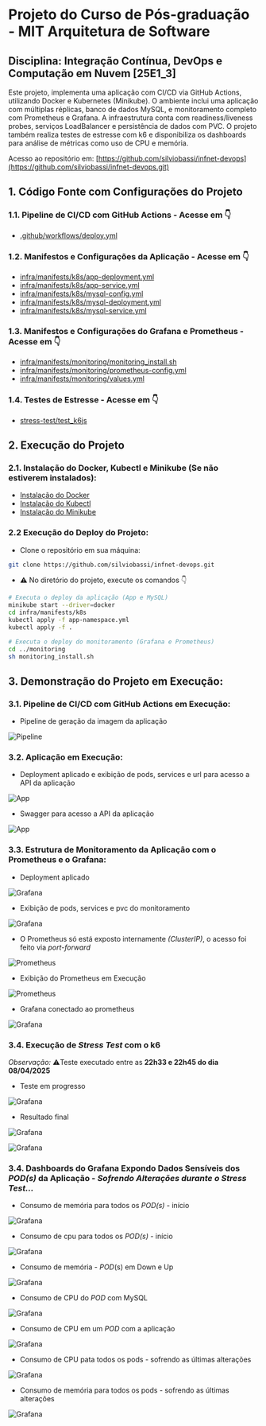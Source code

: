 # Projeto do Curso de Pós-graduação - MIT Arquitetura de Software

## Disciplina: Integração Contínua, DevOps e Computação em Nuvem [25E1_3]

Este projeto, implementa uma aplicação com CI/CD via GitHub Actions, utilizando Docker e Kubernetes (Minikube). O ambiente inclui uma aplicação com múltiplas réplicas, banco de dados MySQL, e monitoramento completo com Prometheus e Grafana. A infraestrutura conta com readiness/liveness probes, serviços LoadBalancer e persistência de dados com PVC. O projeto também realiza testes de estresse com k6 e disponibiliza os dashboards para análise de métricas como uso de CPU e memória.

Acesso ao repositório em:
[https://github.com/silviobassi/infnet-devops](https://github.com/silviobassi/infnet-devops.git)

## 1. Código Fonte com Configurações do Projeto

### 1.1. Pipeline de CI/CD com GitHub Actions - Acesse em 👇

- [.github/workflows/deploy.yml](https://github.com/silviobassi/infnet-devops/blob/main/.github/workflows/deploy.yml)

### 1.2. Manifestos e Configurações da Aplicação - Acesse em 👇

- [infra/manifests/k8s/app-deployment.yml](https://github.com/silviobassi/infnet-devops/tree/main/infra/manifests/k8s/app-deployment.yml)<br>
- [infra/manifests/k8s/app-service.yml](https://github.com/silviobassi/infnet-devops/tree/main/infra/manifests/k8s/app-service.yml)<br>
- [infra/manifests/k8s/mysql-config.yml](https://github.com/silviobassi/infnet-devops/tree/main/infra/manifests/k8s/mysql-config.yml)<br>
- [infra/manifests/k8s/mysql-deployment.yml](https://github.com/silviobassi/infnet-devops/tree/main/infra/manifests/k8s/mysql-deployment.yml)<br>
- [infra/manifests/k8s/mysql-service.yml](https://github.com/silviobassi/infnet-devops/tree/main/infra/manifests/k8s/mysql-service.yml)<br>

### 1.3. Manifestos e Configurações do Grafana e Prometheus - Acesse em 👇

- [infra/manifests/monitoring/monitoring_install.sh](https://github.com/silviobassi/infnet-devops/tree/main/infra/manifests/monitoring/monitoring_install.sh)<br>
- [infra/manifests/monitoring/prometheus-config.yml](https://github.com/silviobassi/infnet-devops/tree/main/infra/manifests/monitoring/prometheus-config.yml)<br>
- [infra/manifests/monitoring/values.yml](https://github.com/silviobassi/infnet-devops/tree/main/infra/manifests/monitoring/values.yml)<br>

### 1.4. Testes de Estresse - Acesse em 👇

- [stress-test/test_k6js](https://github.com/silviobassi/infnet-devops/blob/main/stress-test/test_k6.js)

## 2. Execução do Projeto

### 2.1. Instalação do Docker, Kubectl e Minikube (Se não estiverem instalados):

- [Instalação do Docker](https://docs.docker.com/engine/install/)
- [Instalação do Kubectl](https://kubernetes.io/docs/tasks/tools/install-kubectl-linux/)
- [Instalação do Minikube](https://minikube.sigs.k8s.io/docs/start/?arch=%2Flinux%2Fx86-64%2Fstable%2Fbinary+download)

### 2.2 Execução do Deploy do Projeto:

- Clone o repositório em sua máquina:

```bash
git clone https://github.com/silviobassi/infnet-devops.git
```

- ⚠️ No diretório do projeto, execute os comandos 👇

```bash
# Executa o deploy da aplicação (App e MySQL)
minikube start --driver=docker 
cd infra/manifests/k8s
kubectl apply -f app-namespace.yml
kubectl apply -f .

# Executa o deploy do monitoramento (Grafana e Prometheus)
cd ../monitoring
sh monitoring_install.sh
```

## 3. Demonstração do Projeto em Execução:

### 3.1. Pipeline de CI/CD com GitHub Actions em Execução:

- Pipeline de geração da imagem da aplicação

![Pipeline](devops-validate/workflow_pipeline_in_action.png)

### 3.2. Aplicação em Execução:

- Deployment aplicado e exibição de pods, services e url para acesso a API da aplicação

![App](devops-validate/app_in_execution_terminal.png)

- Swagger para acesso a API da aplicação

![App](devops-validate/app_in_execution_browser.png)

### 3.3. Estrutura de Monitoramento da  Aplicação com o Prometheus e o Grafana:

- Deployment aplicado

![Grafana](devops-validate/applied_deploy_monitoring.png)

- Exibição de pods, services e pvc do monitoramento

![Grafana](devops-validate/monitoring_pod_svc_pvc_in_action.png)

- O Prometheus só está exposto internamente _(ClusterIP)_, o acesso foi feito via _port-forward_

![Prometheus](devops-validate/prometheus_port_forward_terminal.png)

- Exibição do Prometheus em Execução

![Prometheus](devops-validate/prometheus_in_action.png)

- Grafana conectado ao prometheus

![Grafana](devops-validate/grafana_connected_to_prometheus.png)

### 3.4. Execução de _Stress Test_ com o k6

_Observação:_ ⚠️Teste executado entre as **22h33 e 22h45 do dia 08/04/2025**

- Teste em progresso

![Grafana](devops-validate/test_in_progress_terminal.png)

- Resultado final

![Grafana](devops-validate/test_result_terminal_1.png)

![Grafana](devops-validate/test_result_terminal_2.png)

### 3.4. Dashboards do Grafana Expondo Dados Sensíveis dos _POD(s)_ da Aplicação  - _Sofrendo Alterações durante o _Stress Test_..._

- Consumo de memória para todos os _POD(s)_ - início

![Grafana](devops-validate/dashboard_memory_init.png)

- Consumo de cpu para todos os _POD(s)_ - início

![Grafana](devops-validate/dashboard_cpu_init.png)

- Consumo de memória - _POD_(s) em Down e Up 

![Grafana](devops-validate/pod_down_and_up.png)

- Consumo de CPU do _POD_ com MySQL

![Grafana](devops-validate/dashboard_cpu_pod_mysql.png)

- Consumo de CPU em um _POD_ com a aplicação

![Grafana](devops-validate/dashboard_cpu_pod_app.png)

- Consumo de CPU pata todos os pods - sofrendo as últimas alterações

![Grafana](devops-validate/dashboard_memory_end_changing.png)

- Consumo de memória para todos os pods - sofrendo as últimas alterações

![Grafana](devops-validate/dashboard_cpu_end_changing.png)